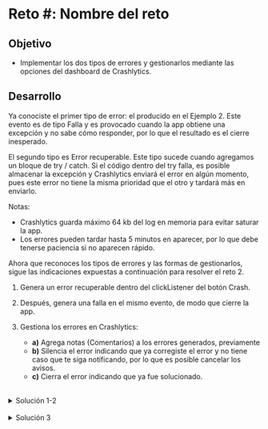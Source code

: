 # Reto #: Nombre del reto

## Objetivo

- Implementar los dos tipos de errores y gestionarlos mediante las opciones del dashboard de Crashlytics.

## Desarrollo

Ya conociste el primer tipo de error: el producido en el Ejemplo 2. Este evento es de tipo Falla y es provocado cuando la app obtiene una excepción y no sabe cómo responder, por lo que el resultado es el cierre inesperado. 

El segundo tipo es Error recuperable. Este tipo sucede cuando agregamos un bloque de try / catch. Si el código dentro del try falla, es posible almacenar la excepción y Crashlytics enviará el error en algún momento, pues este error no tiene la misma prioridad que el otro y tardará más en enviarlo.

Notas: 
- Crashlytics guarda máximo 64 kb del log en memoria para evitar saturar la app.
- Los errores pueden tardar hasta 5 minutos en aparecer, por lo que debe tenerse paciencia si no aparecen rápido.

Ahora que reconoces los tipos de errores y las formas de gestionarlos, sigue las indicaciones expuestas a continuación para resolver el reto 2.

1. Genera un error recuperable dentro del clickListener del botón Crash.
2. Después, genera una falla en el mismo evento, de modo que cierre la app.
3. Gestiona los errores en Crashlytics:
    - **a)** Agrega notas (Comentarios) a los errores generados, previamente
    - **b)** Silencia el error indicando que ya corregiste el error y no tiene caso que te siga notificando, por lo que es posible cancelar los avisos.
    - **c)** Cierra el error indicando que ya fue solucionado.

    </br>

<details>
    <summary>Solución 1-2</summary>
    
  ```kotlin
  binding.btnCrash.setOnClickListener {
  //1
    try {
        Log.e(TAG, "handleClick: " + 0 / 0)
    } catch (e: Exception) {
        FirebaseCrashlytics.getInstance().recordException(e)
    }
  //2
    throw RuntimeException("Test Crash") // Force a crash
  }
  ```
</details>

  </br>

<details>
  <summary>Solución 3</summary>
a)
    <img src="assets/01.png" width="50%"/>

b)
    <img src="assets/02.png" width="50%"/>
    
c)
    <img src="assets/03.png" width="50%"/>
</details>

</br>
